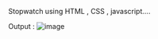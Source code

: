 Stopwatch using HTML , CSS , javascript....

Output :
![image](https://user-images.githubusercontent.com/88607051/155844328-49b16848-ce3c-41fb-b263-b61ed80820f7.png)


